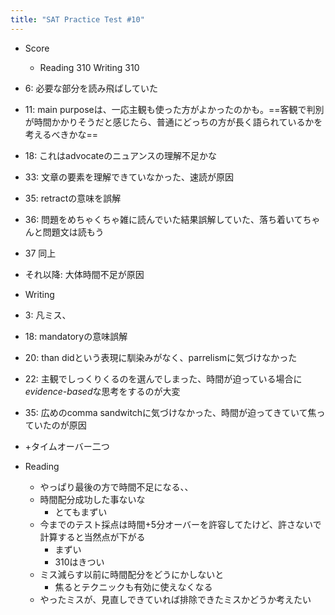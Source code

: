 ```yaml
---
title: "SAT Practice Test #10"
---
```


* Score
  
  * Reading 310 Writing 310
* 6: 必要な部分を読み飛ばしていた

* 11: main purposeは、一応主観も使った方がよかったのかも。==客観で判別が時間かかりそうだと感じたら、普通にどっちの方が長く語られているかを考えるべきかな==

* 18: これはadvocateのニュアンスの理解不足かな

* 33: 文章の要素を理解できていなかった、速読が原因

* 35: retractの意味を誤解

* 36: 問題をめちゃくちゃ雑に読んでいた結果誤解していた、落ち着いてちゃんと問題文は読もう

* 37 同上

* それ以降: 大体時間不足が原因

* Writing

* 3: 凡ミス、

* 18: mandatoryの意味誤解

* 20: than didという表現に馴染みがなく、parrelismに気づけなかった

* 22: 主観でしっくりくるのを選んでしまった、時間が迫っている場合に*evidence-based*な思考をするのが大変

* 35: 広めのcomma sandwitchに気づけなかった、時間が迫ってきていて焦っていたのが原因

* +タイムオーバー二つ

* Reading
  
  * やっぱり最後の方で時間不足になる、、
  * 時間配分成功した事ないな
    * とてもまずい
  * 今までのテスト採点は時間+5分オーバーを許容してたけど、許さないで計算すると当然点が下がる
    * まずい
    * 310はきつい
  * ミス減らす以前に時間配分をどうにかしないと
    * 焦るとテクニックも有効に使えなくなる
  * やったミスが、見直しできていれば排除できたミスかどうか考えたい

